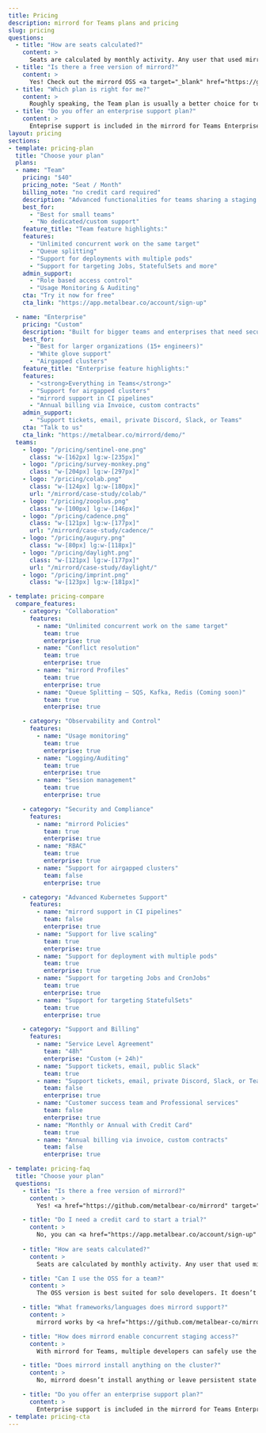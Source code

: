 ```yaml
---
title: Pricing
description: mirrord for Teams plans and pricing
slug: pricing
questions:
  - title: "How are seats calculated?"
    content: >
      Seats are calculated by monthly activity. Any user that used mirrord in a calendar month is counted towards your seat count.mirrord identifies users with a unique file it creates on the machine it runs on. If this does not represent distinct users in your organization, or if you use mirrord on cloud workers (e.g. for CI, or cloud development environments), please <a href="/mirrord/contact/">contact us</a>
  - title: "Is there a free version of mirrord?"
    content: >
      Yes! Check out the mirrord OSS <a target="_blank" href="https://github.com/metalbear-co/mirrord">here</a>. You can read more about the differences between the mirrord OSS and mirrord for Teams <a href="/mirrord/docs/overview/teams/">here</a>.
  - title: "Which plan is right for me?"
    content: >
      Roughly speaking, the Team plan is usually a better choice for teams of under 30 developers, at which point the Enterprise plan becomes a better fit. However, things like support for air-gapped clusters, custom contracts, or higher SLAs can also be deciding factors. If you're not sure, check out the detailed feature list above, or feel free to <a href="/mirrord/contact/">contact us</a> and we'll help you figure it out.
  - title: "Do you offer an enterprise support plan?"
    content: >
      Enteprise support is included in the mirrord for Teams Enterprise plan. As part of our enterprise support, you’ll get our usual support channels as well as a dedicated Microsoft Teams/Slack/Discord channel.
layout: pricing
sections:
- template: pricing-plan
  title: "Choose your plan"
  plans:
  - name: "Team"
    pricing: "$40"
    pricing_note: "Seat / Month"
    billing_note: "no credit card required"
    description: "Advanced functionalities for teams sharing a staging cluster"
    best_for:
      - "Best for small teams"
      - "No dedicated/custom support"
    feature_title: "Team feature highlights:"
    features:
      - "Unlimited concurrent work on the same target"
      - "Queue splitting"
      - "Support for deployments with multiple pods"
      - "Support for targeting Jobs, StatefulSets and more"
    admin_support:
      - "Role based access control"
      - "Usage Monitoring & Auditing"
    cta: "Try it now for free"
    cta_link: "https://app.metalbear.co/account/sign-up"

  - name: "Enterprise"
    pricing: "Custom"
    description: "Built for bigger teams and enterprises that need secure, scalable solutions for complex, cloud-based development environments"
    best_for:
      - "Best for larger organizations (15+ engineers)"
      - "White glove support"
      - "Airgapped clusters"
    feature_title: "Enterprise feature highlights:"
    features:
      - "<strong>Everything in Teams</strong>"
      - "Support for airgapped clusters"
      - "mirrord support in CI pipelines"
      - "Annual billing via Invoice, custom contracts"
    admin_support:
      - "Support tickets, email, private Discord, Slack, or Teams"
    cta: "Talk to us"
    cta_link: "https://metalbear.co/mirrord/demo/"
  teams:
    - logo: "/pricing/sentinel-one.png"
      class: "w-[162px] lg:w-[235px]"
    - logo: "/pricing/survey-monkey.png"
      class: "w-[204px] lg:w-[297px]"
    - logo: "/pricing/colab.png"
      class: "w-[124px] lg:w-[180px]"
      url: "/mirrord/case-study/colab/"
    - logo: "/pricing/zooplus.png"
      class: "w-[100px] lg:w-[146px]"
    - logo: "/pricing/cadence.png"
      class: "w-[121px] lg:w-[177px]"
      url: "/mirrord/case-study/cadence/"
    - logo: "/pricing/augury.png"
      class: "w-[80px] lg:w-[118px]"
    - logo: "/pricing/daylight.png"
      class: "w-[121px] lg:w-[177px]"
      url: "/mirrord/case-study/daylight/"
    - logo: "/pricing/imprint.png"
      class: "w-[123px] lg:w-[181px]"

- template: pricing-compare
  compare_features:
    - category: "Collaboration"
      features:
        - name: "Unlimited concurrent work on the same target"
          team: true
          enterprise: true
        - name: "Conflict resolution"
          team: true
          enterprise: true
        - name: "mirrord Profiles"
          team: true
          enterprise: true
        - name: "Queue Splitting – SQS, Kafka, Redis (Coming soon)"
          team: true
          enterprise: true

    - category: "Observability and Control"
      features:
        - name: "Usage monitoring"
          team: true
          enterprise: true
        - name: "Logging/Auditing"
          team: true
          enterprise: true
        - name: "Session management"
          team: true
          enterprise: true

    - category: "Security and Compliance"
      features:
        - name: "mirrord Policies"
          team: true
          enterprise: true
        - name: "RBAC"
          team: true
          enterprise: true
        - name: "Support for airgapped clusters"
          team: false
          enterprise: true

    - category: "Advanced Kubernetes Support"
      features:
        - name: "mirrord support in CI pipelines"
          team: false
          enterprise: true
        - name: "Support for live scaling"
          team: true
          enterprise: true
        - name: "Support for deployment with multiple pods"
          team: true
          enterprise: true
        - name: "Support for targeting Jobs and CronJobs"
          team: true
          enterprise: true
        - name: "Support for targeting StatefulSets"
          team: true
          enterprise: true

    - category: "Support and Billing"
      features:
        - name: "Service Level Agreement"
          team: "48h"
          enterprise: "Custom (+ 24h)"
        - name: "Support tickets, email, public Slack"
          team: true
        - name: "Support tickets, email, private Discord, Slack, or Teams"
          team: false
          enterprise: true
        - name: "Customer success team and Professional services"
          team: false
          enterprise: true
        - name: "Monthly or Annual with Credit Card"
          team: true
        - name: "Annual billing via invoice, custom contracts"
          team: false
          enterprise: true

- template: pricing-faq
  title: "Choose your plan"
  questions:
    - title: "Is there a free version of mirrord?"
      content: >
        Yes! <a href="https://github.com/metalbear-co/mirrord" target="_blank">Check out the mirrord OSS here</a>. You can read more about the differences between the mirrord OSS and mirrord for Teams <a href="https://metalbear.co/mirrord/docs/overview/teams/" target="_blank">here</a>.

    - title: "Do I need a credit card to start a trial?"
      content: >
        No, you can <a href="https://app.metalbear.co/account/sign-up" target="_blank">try out mirrord for Teams without a credit card</a>—just sign up and start using it. No commitments, no automatic charges.
    
    - title: "How are seats calculated?"
      content: >
        Seats are calculated by monthly activity. Any user that used mirrord in a calendar month is counted towards your seat count. mirrord identifies users with a unique file it creates on the machine it runs on. If this does not represent distinct users in your organization, or if you use mirrord on cloud workers (e.g. for CI, or cloud development environments), please contact us

    - title: "Can I use the OSS for a team?"
      content: >
        The OSS version is best suited for solo developers. It doesn’t support shared access or coordination between users. It isn’t aware of other mirrord sessions in the same cluster. If you’re working in a team, mirrord for Teams includes the mirrord Operator, which manages concurrent access, permissions, and provides better safety and control in shared environments.

    - title: "What frameworks/languages does mirrord support?"
      content: >
        mirrord works by <a href="https://github.com/metalbear-co/mirrord/blob/main/libmirrord/src/hooks/libc.rs" target="_blank">hooking libc</a>, so it supports any languages and frameworks that use libc—like Rust, Node.js, Python, Java, Kotlin, Ruby, and more. We also support Go, even though it doesn’t use libc.

    - title: "How does mirrord enable concurrent staging access?"
      content: >
        With mirrord for Teams, multiple developers can safely use the same staging cluster without stepping on each other’s toes. The mirrord Operator manages all active sessions in the cluster, allowing users to mirror traffic, apply filters, and enforce usage policies—so everyone can test their code without getting in each other’s way. Features like HTTP filters, queue splitting, and outgoing traffic routing help isolate each session and avoid conflicts during development.

    - title: "Does mirrord install anything on the cluster?"
      content: >
        No, mirrord doesn’t install anything or leave persistent state in your cluster. It only creates a temporary pod to run its proxy, which is automatically removed when mirrord stops. It interacts with the cluster through the Kubernetes API, so the only requirement is having <code>kubectl</code> configured.

    - title: "Do you offer an enterprise support plan?"
      content: >
        Enterprise support is included in the mirrord for Teams Enterprise plan. As part of our enterprise support, you’ll get our usual support channels as well as a dedicated Microsoft Teams/Slack/Discord channel.
- template: pricing-cta
---
```

